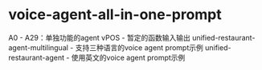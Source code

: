 # voice-agent-all-in-one-prompt

A0 - A29：单独功能的agent
vPOS - 暂定的函数输入输出
unified-restaurant-agent-multilingual - 支持三种语言的voice agent prompt示例
unified-restaurant-agent - 使用英文的voice agent prompt示例